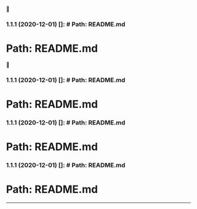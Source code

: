 🙂

### 1.1.1 (2020-12-01) []: # Path: README.md

 # Path: README.md 

🙂

### 1.1.1 (2020-12-01) []: # Path: README.md

 # Path: README.md 

 
### 1.1.1 (2020-12-01) []: # Path: README.md

 # Path: README.md 


### 1.1.1 (2020-12-01) []: # Path: README.md

 # Path: README.md 
***
